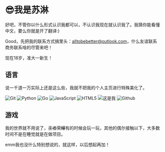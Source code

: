 # :sunglasses:我是苏淋

好吧，不管你以什么形式认识我都可以，不认识我现在就认识我了。我猜你能看懂中文，要么你就是开了翻译:)

Good，先把我的联系方式搞里头：alltobebetter@outlook.com，什么友谊联系商务联系啥的尽管来吧！

现在18岁，准大一新生！

## 语言

说一千道一万实际上还是这么些，我就不把我的个人主页进行特殊美化了。

![Git](https://img.shields.io/badge/Git-F05032?style=flat-square&logo=Git&logoColor=white)
![Python](https://img.shields.io/badge/Python-3776AB?style=flat-square&logo=Python&logoColor=white)
![Go](https://img.shields.io/badge/Go-00ADD8?style=flat-square&logo=Go&logoColor=white)
![JavaScript](https://img.shields.io/badge/javascript-F7DF1E?style=flat-square&logo=JavaScript&logoColor=white)
![HTML5](https://img.shields.io/badge/html-5E5E5E?style=flat-square&logo=microsoft&logoColor=white)
![这是我](https://img.shields.io/badge/苏淋-00A1D6?style=flat-square&logo=bilibili&logoColor=white)
![Github](https://img.shields.io/badge/alltobebetter-181717?style=flat-square&logo=github&logoColor=white)

## 游戏

我的世界就不用说了，~~王者荣耀~~有的时候会玩一玩，其他的偶尔接触以下，大多数时间不是在睡觉就是在做项目。

emm我也没什么特别想说的，就这样，以后想起再加！
